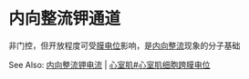 # 内向整流钾通道

非门控，但开放程度可受[膜电位](膜电位.md)影响，是[内向整流](内向整流.md)现象的分子基础

See Also: [内向整流钾电流](内向整流钾电流.md) | [心室肌#心室肌细胞跨膜电位](心室肌#心室肌细胞跨膜电位)
